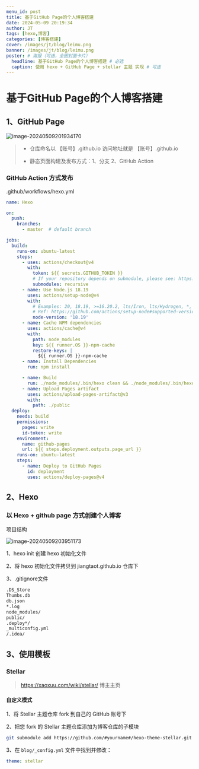 ```yaml
---
menu_id: post
title: 基于GitHub Page的个人博客搭建
date: 2024-05-09 20:19:34
author: JT
tags: [hexo,博客]
categories: [博客搭建]
cover: /images/jt/blog/leimu.png
banner: /images/jt/blog/leimu.png
poster: # 海报（可选，全图封面卡片）
  headline: 基于GitHub Page的个人博客搭建 # 必选
  caption: 使用 hexo + GitHub Page + stellar 主题 实现 # 可选
---
```

# 基于GitHub Page的个人博客搭建

## 1、GitHub Page

![image-20240509201934170](https://s2.loli.net/2024/05/09/cgtPzKwWRvopkUy.png)

> - 仓库命名以 【账号】.github.io  访问地址就是 【账号】.github.io
>
> - 静态页面构建及发布方式：1、分支  2、GitHub Action

### GitHub Action 方式发布

.github/workflows/hexo.yml

~~~yaml
name: Hexo

on:
  push:
    branches:
      - master  # default branch

jobs:
  build:
    runs-on: ubuntu-latest
    steps:
      - uses: actions/checkout@v4
        with:
          token: ${{ secrets.GITHUB_TOKEN }}
          # If your repository depends on submodule, please see: https://github.com/actions/checkout
          submodules: recursive
      - name: Use Node.js 18.19
        uses: actions/setup-node@v4
        with:
          # Examples: 20, 18.19, >=16.20.2, lts/Iron, lts/Hydrogen, *, latest, current, node
          # Ref: https://github.com/actions/setup-node#supported-version-syntax
          node-version: '18.19'
      - name: Cache NPM dependencies
        uses: actions/cache@v4
        with:
          path: node_modules
          key: ${{ runner.OS }}-npm-cache
          restore-keys: |
            ${{ runner.OS }}-npm-cache
      - name: Install Dependencies
        run: npm install

      - name: Build
        run: ./node_modules/.bin/hexo clean && ./node_modules/.bin/hexo generate
      - name: Upload Pages artifact
        uses: actions/upload-pages-artifact@v3
        with:
          path: ./public
  deploy:
    needs: build
    permissions:
      pages: write
      id-token: write
    environment:
      name: github-pages
      url: ${{ steps.deployment.outputs.page_url }}
    runs-on: ubuntu-latest
    steps:
      - name: Deploy to GitHub Pages
        id: deployment
        uses: actions/deploy-pages@v4
~~~

## 2、Hexo

### 以 Hexo + github page 方式创建个人博客

项目结构

![image-20240509203951173](https://s2.loli.net/2024/05/09/cbW5n3er4f8Kxhv.png)

1、hexo init 创建 hexo 初始化文件

2、将 hexo 初始化文件拷贝到 jiangtaot.github.io 仓库下

3、.gitignore文件

~~~txt
.DS_Store
Thumbs.db
db.json
*.log
node_modules/
public/
.deploy*/
_multiconfig.yml
/.idea/
~~~

## 3、使用模板

### Stellar

> https://xaoxuu.com/wiki/stellar/ 博主主页

#### 自定义模式

1、将 Stellar 主题仓库 fork 到自己的 GitHub 账号下

2、把您 fork 的 Stellar 主题仓库添加为博客仓库的子模块

~~~bash
git submodule add https://github.com/#yourname#/hexo-theme-stellar.git themes/stellar
~~~

3、在 `blog/_config.yml` 文件中找到并修改：

~~~yaml
theme: stellar
~~~

